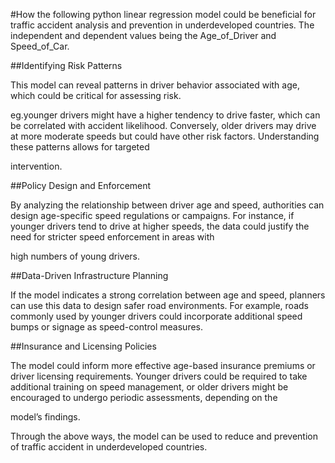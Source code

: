 #How the following python linear regression model could be beneficial for traffic accident analysis and prevention in underdeveloped countries. The independent and dependent values being the Age_of_Driver and Speed_of_Car.


##Identifying Risk Patterns

This model can reveal patterns in driver behavior associated with age, which could be critical for assessing risk.


eg.younger drivers might have a higher tendency to drive faster, which can be correlated with accident likelihood. Conversely, older drivers may drive at more moderate speeds but could have other risk factors. Understanding these patterns allows for targeted 

intervention.


##Policy Design and Enforcement


By analyzing the relationship between driver age and speed, authorities can design age-specific speed regulations or campaigns. For instance, if younger drivers tend to drive at higher speeds, the data could justify the need for stricter speed enforcement in areas with 

high numbers of young drivers.


##Data-Driven Infrastructure Planning


 If the model indicates a strong correlation between age and speed, planners can use this data to design safer road environments. For example, roads commonly used by younger drivers could incorporate additional speed bumps or signage as speed-control measures.


##Insurance and Licensing Policies


The model could inform more effective age-based insurance premiums or driver licensing requirements. Younger drivers could be required to take additional training on speed management, or older drivers might be encouraged to undergo periodic assessments, depending on the

 model’s findings.

Through the above ways, the model can be used to reduce and prevention of traffic accident  in underdeveloped countries.






